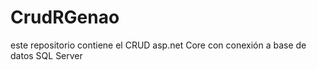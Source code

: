 # CrudRGenao
este repositorio contiene el CRUD asp.net Core con conexión a base de datos SQL Server
